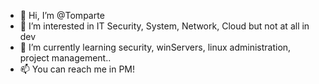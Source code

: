 - 👋 Hi, I’m @Tomparte
- 👀 I’m interested in IT Security, System, Network, Cloud but not at all in dev
- 🌱 I’m currently learning security, winServers, linux administration, project management..
- 📫 You can reach me in PM!


<!---
Tomparte/Tomparte is a ✨ special ✨ repository because its `README.md` (this file) appears on your GitHub profile.
You can click the Preview link to take a look at your changes.
--->
